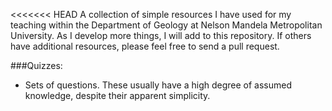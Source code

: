 <<<<<<< HEAD
A collection of simple resources I have used for my teaching within the Department of Geology at Nelson Mandela Metropolitan University. As I develop more things, I will add to this repository. If others have additional resources, please feel free to send a pull request.

###Quizzes:
* Sets of questions. These usually have a high degree of assumed knowledge, despite their apparent simplicity.
